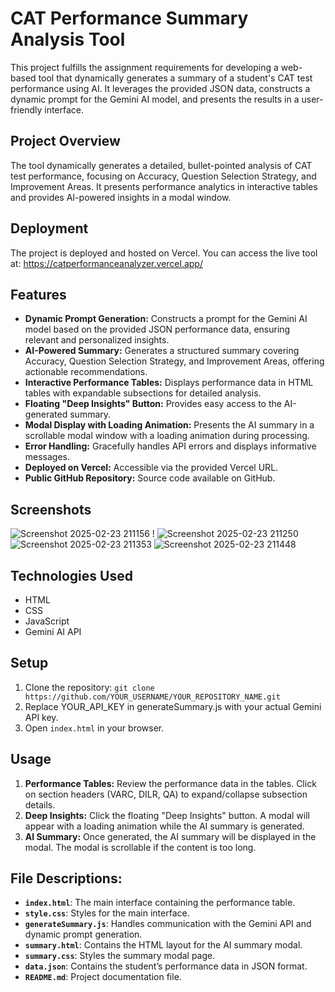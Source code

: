 # CAT Performance Summary Analysis Tool

This project fulfills the assignment requirements for developing a web-based tool that dynamically generates a summary of a student's CAT test performance using AI. It leverages the provided JSON data, constructs a dynamic prompt for the Gemini AI model, and presents the results in a user-friendly interface.

## Project Overview

The tool dynamically generates a detailed, bullet-pointed analysis of CAT test performance, focusing on Accuracy, Question Selection Strategy, and Improvement Areas.  It presents performance analytics in interactive tables and provides AI-powered insights in a modal window.

## Deployment

The project is deployed and hosted on Vercel. You can access the live tool at: https://catperformanceanalyzer.vercel.app/


## Features

- **Dynamic Prompt Generation:** Constructs a prompt for the Gemini AI model based on the provided JSON performance data, ensuring relevant and personalized insights.
- **AI-Powered Summary:** Generates a structured summary covering Accuracy, Question Selection Strategy, and Improvement Areas, offering actionable recommendations.
- **Interactive Performance Tables:** Displays performance data in HTML tables with expandable subsections for detailed analysis.
- **Floating "Deep Insights" Button:** Provides easy access to the AI-generated summary.
- **Modal Display with Loading Animation:** Presents the AI summary in a scrollable modal window with a loading animation during processing.
- **Error Handling:** Gracefully handles API errors and displays informative messages.
- **Deployed on Vercel:** Accessible via the provided Vercel URL.
- **Public GitHub Repository:** Source code available on GitHub.


## Screenshots

![Screenshot 2025-02-23 211156](https://github.com/user-attachments/assets/5c0852fe-98b7-425d-add9-0fea19c12f51)
!
![Screenshot 2025-02-23 211250](https://github.com/user-attachments/assets/3e72b729-7100-4b57-a0c2-ceeae530bcec)
![Screenshot 2025-02-23 211353](https://github.com/user-attachments/assets/7bf28ea0-cf51-46b6-abed-2980f46a06c3) 
![Screenshot 2025-02-23 211448](https://github.com/user-attachments/assets/6eab354f-6a97-4d57-bbc2-07f2053683d0)



## Technologies Used

- HTML
- CSS
- JavaScript
- Gemini AI API

## Setup

1. Clone the repository: `git clone https://github.com/YOUR_USERNAME/YOUR_REPOSITORY_NAME.git`
2. Replace YOUR_API_KEY in generateSummary.js with your actual Gemini API key.   
3. Open `index.html` in your browser.


## Usage

1. **Performance Tables:** Review the performance data in the tables. Click on section headers (VARC, DILR, QA) to expand/collapse subsection details.
2. **Deep Insights:** Click the floating "Deep Insights" button. A modal will appear with a loading animation while the AI summary is generated.
3. **AI Summary:** Once generated, the AI summary will be displayed in the modal.  The modal is scrollable if the content is too long.



## File Descriptions:
- **`index.html`**: The main interface containing the performance table.
- **`style.css`**: Styles for the main interface.
- **`generateSummary.js`**: Handles communication with the Gemini API and dynamic prompt generation.
- **`summary.html`**: Contains the HTML layout for the AI summary modal.
- **`summary.css`**: Styles the summary modal page.
- **`data.json`**: Contains the student’s performance data in JSON format.
- **`README.md`**: Project documentation file.






